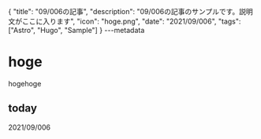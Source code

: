 {
  "title": "09/006の記事",
  "description": "09/006の記事のサンプルです。説明文がここに入ります",
  "icon": "hoge.png",
  "date": "2021/09/006",
  "tags": ["Astro", "Hugo", "Sample"]
}
---metadata

# hoge
hogehoge

## today
2021/09/006